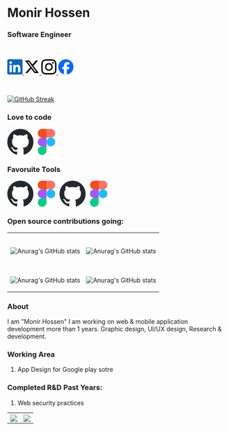 # Monir Hossen
### Software Engineer


<br>
<div Style="display:flex">

<a href="https://www.linkedin.com/in/swemonir/"> <img src="Assets/Linkedin.svg" alt="" height="35px" width="auto"> </a>
<a href="https://x.com/SWE_Monir"> <img src="Assets/x.svg" alt="" height="35px" width="auto"> </a>
<a href="https://www.instagram.com/swe.monir/"> <img src="Assets/Instagram.svg" alt="" height="35px" width="auto"> </a>
<a href="https://www.facebook.com/SWE.Mr.Monir"> <img src="Assets/Facebook.svg" alt="" height="35px" width="auto"> </a>

</div>
<br>

[![GitHub Streak](https://github-readme-streak-stats.herokuapp.com?user=SWE-Monir)](https://git.io/streak-stats)

### Love to code

<div Style="display:flex">
<img alt="" height="60px" width="auto" src="Assets/Tools/Github.svg"/>
<img alt="" height="60px" width="auto" src="Assets/Tools/Figma.svg"/>

</div>

### Favoruite Tools

<div Style="display:flex">
<img alt="" height="60px" width="auto" src="Assets/Tools/Github.svg"/>
<img alt="" height="60px" width="auto" src="Assets/Tools/Figma.svg"/>
<img alt="" height="60px" width="auto" src="Assets/Tools/Github.svg"/>
<img alt="" height="60px" width="auto" src="Assets/Tools/Figma.svg"/>

</div>

### Open source contributions going:

<table>
<tbody>

<tr>
<td>
<br>
<div style="cursor: pointer" href="https://github.com/SWE-Monir/SWE-Monir">

![Anurag's GitHub stats](https://github-readme-stats.vercel.app/api?username=SWE-Monir&show_icons=true&theme=transparent)

</div>
</td>

<td>
<br>
<div style="cursor: pointer" href="https://github.com/SWE-Monir/SWE-Monir">

![Anurag's GitHub stats](https://github-readme-stats.vercel.app/api?username=SWE-Monir&show_icons=true&theme=transparent)

</div>
</td>
</tr>

<tr>
<td>
<br>
<div style="cursor: pointer" href="https://github.com/SWE-Monir/SWE-Monir">

![Anurag's GitHub stats](https://github-readme-stats.vercel.app/api?username=SWE-Monir&show_icons=true&theme=transparent)

</div>


</td>

<td>
<br>
<div style="cursor: pointer" href="https://github.com/SWE-Monir/SWE-Monir">

![Anurag's GitHub stats](https://github-readme-stats.vercel.app/api?username=SWE-Monir&show_icons=true&theme=transparent)

</div>
</td>
</tr>

</tbody>

</table>

### About
I am "Monir Hossen" I am working on web & mobile application development more than 1 years. Graphic design, UI/UX design, Research & development.

### Working Area
1. App Design for Google play sotre

### Completed R&D Past Years:
1. Web security practices

<table>
<tbody>

<tr>
<td>

<img height=200 align="center" src="https://github-readme-stats.vercel.app/api/top-langs?username=SWE-Monir&layout=compact&langs_count=8&card_width=260" />


</td>

<td>

<img height=200 align="center" src="https://github-readme-stats.vercel.app/api?username=SWE-Monir" />

</td>
</tr>
</tbody>
</table>


